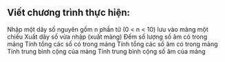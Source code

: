 ## **Viết chương trình thực hiện:**

Nhập một dãy số nguyên gồm n phần tử (0 < n < 10) lưu vào mảng một chiều
Xuất dãy số vừa nhập (xuất mảng)
Đếm số lượng số âm có trong mảng
Tính tổng các số có trong mảng
Tính tổng các số âm có trong mảng
Tính trung bình cộng của mảng
Tính trung bình cộng số âm của mảng
